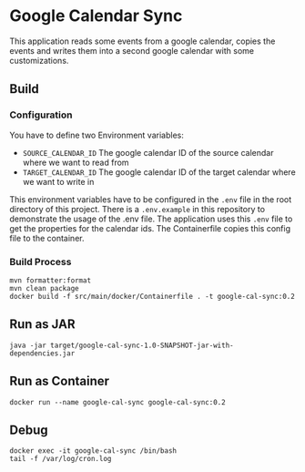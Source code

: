 # Google Calendar Sync

This application reads some events from a google calendar, 
copies the events and writes them into a second google calendar with some customizations.

## Build

### Configuration

You have to define two Environment variables: 

* `SOURCE_CALENDAR_ID` The google calendar ID of the source calendar where we want to read from
* `TARGET_CALENDAR_ID` The google calendar ID of the target calendar where we want to write in

This environment variables have to be configured in the `.env` file in the root directory of this project. 
There is a `.env.example` in this repository to demonstrate the usage of the .env file. 
The application uses this `.env` file to get the properties for the calendar ids. 
The Containerfile copies this config file to the container.

### Build Process

```
mvn formatter:format
mvn clean package
docker build -f src/main/docker/Containerfile . -t google-cal-sync:0.2
```

## Run as JAR

```
java -jar target/google-cal-sync-1.0-SNAPSHOT-jar-with-dependencies.jar
```

## Run as Container

```
docker run --name google-cal-sync google-cal-sync:0.2
```

## Debug
```
docker exec -it google-cal-sync /bin/bash
tail -f /var/log/cron.log 
```